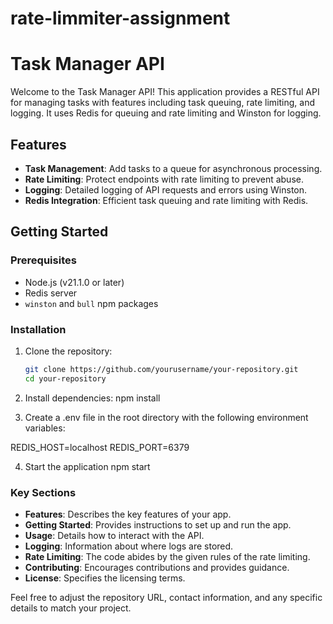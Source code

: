 # rate-limmiter-assignment

# Task Manager API

Welcome to the Task Manager API! This application provides a RESTful API for managing tasks with features including task queuing, rate limiting, and logging. It uses Redis for queuing and rate limiting and Winston for logging.

## Features

- **Task Management**: Add tasks to a queue for asynchronous processing.
- **Rate Limiting**: Protect endpoints with rate limiting to prevent abuse.
- **Logging**: Detailed logging of API requests and errors using Winston.
- **Redis Integration**: Efficient task queuing and rate limiting with Redis.

## Getting Started

### Prerequisites

- Node.js (v21.1.0 or later)
- Redis server
- `winston` and `bull` npm packages

### Installation

1. Clone the repository:

   ```bash
   git clone https://github.com/yourusername/your-repository.git
   cd your-repository

   ```

2. Install dependencies:
   npm install

3. Create a .env file in the root directory with the following environment variables:

REDIS_HOST=localhost
REDIS_PORT=6379

4. Start the application
   npm start

### Key Sections

- **Features**: Describes the key features of your app.
- **Getting Started**: Provides instructions to set up and run the app.
- **Usage**: Details how to interact with the API.
- **Logging**: Information about where logs are stored.
- **Rate Limiting**: The code abides by the given rules of the rate limiting.
- **Contributing**: Encourages contributions and provides guidance.
- **License**: Specifies the licensing terms.

Feel free to adjust the repository URL, contact information, and any specific details to match your project.
